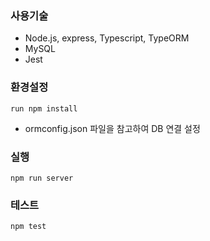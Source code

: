 ### 사용기술
- Node.js, express, Typescript, TypeORM
- MySQL
- Jest

### 환경설정
```run npm install```
- ormconfig.json 파일을 참고하여 DB 연결 설정


### 실행
```npm run server```


### 테스트
```npm test```
